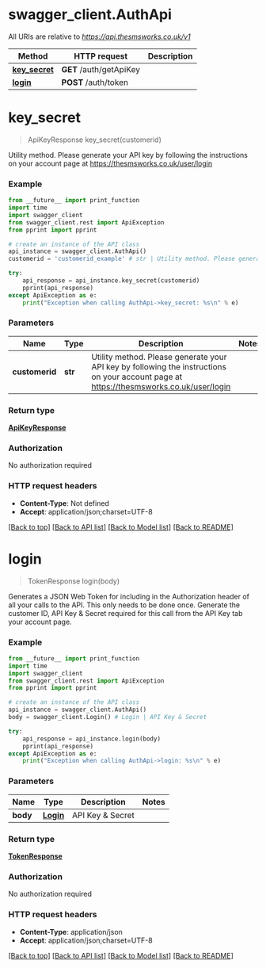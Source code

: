 # swagger_client.AuthApi

All URIs are relative to *https://api.thesmsworks.co.uk/v1*

Method | HTTP request | Description
------------- | ------------- | -------------
[**key_secret**](AuthApi.md#key_secret) | **GET** /auth/getApiKey | 
[**login**](AuthApi.md#login) | **POST** /auth/token | 

# **key_secret**
> ApiKeyResponse key_secret(customerid)



Utility method. Please generate your API key by following the instructions on your account page at https://thesmsworks.co.uk/user/login

### Example
```python
from __future__ import print_function
import time
import swagger_client
from swagger_client.rest import ApiException
from pprint import pprint

# create an instance of the API class
api_instance = swagger_client.AuthApi()
customerid = 'customerid_example' # str | Utility method. Please generate your API key by following the instructions on your account page at https://thesmsworks.co.uk/user/login

try:
    api_response = api_instance.key_secret(customerid)
    pprint(api_response)
except ApiException as e:
    print("Exception when calling AuthApi->key_secret: %s\n" % e)
```

### Parameters

Name | Type | Description  | Notes
------------- | ------------- | ------------- | -------------
 **customerid** | **str**| Utility method. Please generate your API key by following the instructions on your account page at https://thesmsworks.co.uk/user/login | 

### Return type

[**ApiKeyResponse**](ApiKeyResponse.md)

### Authorization

No authorization required

### HTTP request headers

 - **Content-Type**: Not defined
 - **Accept**: application/json;charset=UTF-8

[[Back to top]](#) [[Back to API list]](../README.md#documentation-for-api-endpoints) [[Back to Model list]](../README.md#documentation-for-models) [[Back to README]](../README.md)

# **login**
> TokenResponse login(body)



Generates a JSON Web Token for including in the Authorization header of all your calls to the API. This only needs to be done once. Generate the customer ID, API Key & Secret required for this call from the API Key tab your account page.

### Example
```python
from __future__ import print_function
import time
import swagger_client
from swagger_client.rest import ApiException
from pprint import pprint

# create an instance of the API class
api_instance = swagger_client.AuthApi()
body = swagger_client.Login() # Login | API Key & Secret

try:
    api_response = api_instance.login(body)
    pprint(api_response)
except ApiException as e:
    print("Exception when calling AuthApi->login: %s\n" % e)
```

### Parameters

Name | Type | Description  | Notes
------------- | ------------- | ------------- | -------------
 **body** | [**Login**](Login.md)| API Key &amp; Secret | 

### Return type

[**TokenResponse**](TokenResponse.md)

### Authorization

No authorization required

### HTTP request headers

 - **Content-Type**: application/json
 - **Accept**: application/json;charset=UTF-8

[[Back to top]](#) [[Back to API list]](../README.md#documentation-for-api-endpoints) [[Back to Model list]](../README.md#documentation-for-models) [[Back to README]](../README.md)

